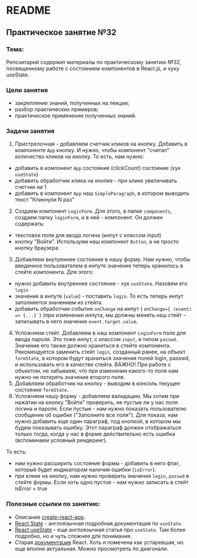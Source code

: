 # README

## Практическое занятие №32

### Тема:

Репозитарий содержит материалы по практическому занятию №32, посвященному работе с состоянием компонентов в React.js, и хуку useState.

### Цели занятия
- закрепление знаний, полученных на лекции;
- разбор практических примеров;
- практическое применение полученных знаний.

### Задачи занятия
1. Пристрелочная - добавляем счетчик кликов на кнопку. Добавить в компоненте `App` кнопку. И нужно, чтобы компонент "считал" количество кликов на кнопку. То есть, нам нужно:
 - добавить в компонент `App` состояние (clickCount) состояние (хук `useState`)
 - добавить обработчик клика на кнопке - при клике увеличивать счетчик на 1
 - добавить в компонент `App` наш `SimpleParagraph`, в котором выводить текст "Кликнули N раз"
2. Создаем компонент `LoginForm`. Для этого, в папке `components`, создаем папку `loginForm`, и в ней - компонент. Он должен содержать:
 - текстовое поля для ввода логина (инпут с классом input)
 - кнопку "Войти". Используем наш компонент `Button`, а не просто кнопку браузера.
3. Добавляем внутреннее состояние в нашу форму. Нам нужно, чтобы введенное пользователем в инпуте значение теперь хранилось в стейте компонента. Для этого:
 - нужно добавить внутреннее состояние - хук `useState`. Назовем его `login`
 - значение в инпуте (`value`) - поставить `login`. То есть теперь инпут заполняется значением из стейта.
 - добавить обработчик события `onChange` на инпут ( `onChange={ (event) => {...} }` )при изменении инпута, мы должны менять наш стейт - записывать в него значение `event.target.value`.
4. Усложняем стейт. Добавляем в наш компонент `LoginForm` поле для ввода пароля. Это тоже инпут, с классом `input`, и типом `passwd`. Значение его также должно храниться в стейте компонента. Рекомендуется заменить стейт `login`, созданный ранее, на объект `formState`, в котором будут храниться значения полей login, passwd, и использовать его в качестве стейта. ВАЖНО! При работе с объектом, не забываем, что при изменении какого-то поля нам нужно не потерять значение второго поля.
5. Добавляем обработчик на кнопку - выводим в консоль текущее состояние `formState`.
6. Усложняем нашу форму - добавляем валидацию. Мы хотим при нажатии на кнопку "Войти" проверить, не пустые ли у нас поля логина и пароля. Если пустые - нам нужно показать пользователю сообщение об ошибке ("Заполните все поля"). Для показа, нам нужно добавить еще один параграф, под кнопкой, в котором мы будем показывать ошибку. Этот параграф должен отображаться только тогда, когда у нас в форме действительно есть ошибка (вспоминаем условный рендеринг).

То есть:
 - нам нужно расширить состояние формы - добавить в него флаг, который будет индикатором наличия ошибки (`isError`).
 - при клике на кнопку, нам нужно проверить значения `login`, `passwd` в стейте формы. Если хоть одно пустое - нам нужно записать в стейт isError = true

### Полезные ссылки по занятию:
 - Описание [create-react-app](https://create-react-app.dev/).
 - [React State](https://react.dev/learn/state-a-components-memory) - англоязычная подробная документация по `useState`.
 - [React useState](https://dmitripavlutin.com/react-usestate-hook-guide/#1-state-management-using-usestate) - еще англоязычная статья про `useState`. Там более подробно, но и чуть сложнее для понимания.
 - Старая [документация](https://legacy.reactjs.org/docs/components-and-props.html) React. Хоть и помечена как устаревшая, но еще вполне актуальная. Можно просмотреть по диагонали.
